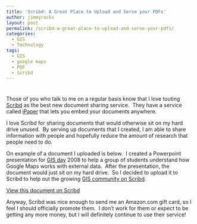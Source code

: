 ```yaml
---
title: 'Scribd: A Great Place to Upload and Serve your PDFs'
author: jimmyrocks
layout: post
permalink: /scribd-a-great-place-to-upload-and-serve-your-pdfs/
categories:
  - GIS
  - Technology
tags:
  - GIS
  - google maps
  - PDF
  - Scribd
---
```

# 

Those of you who talk to me on a regular basis know that I love touting [Scribd][1] as the best new document sharing service.  They have a service called [iPaper][2] that lets you embed your documents anywhere.

 [1]: http://scribd.com
 [2]: http://en.wikipedia.org/wiki/IPaper

I love Scribd for sharing documents that would otherwise sit on my hard drive unused.  By serving up documents that I created, I am able to share information with people and hopefully reduce the amount of research that people need to do.

On example of a document I uploaded is below.  I created a Powerpoint presentation for [GIS day][3] 2008 to help a group of students understand how Google Maps works with external data.  After the presentation, the document would just sit on my hard drive.  So I decided to upload it to Scribd to help out the growing [GIS community on Scribd][4].

 [3]: http://en.wikipedia.org/wiki/GIS_Day
 [4]: http://www.scribd.com/tag/gis

[View this document on Scribd][5]

Anyway, Scribd was nice enough to send me an Amazon.com gift card, so I feel I should officially promote them.  I don’t work for them or expect to be getting any more money, but I will definitely continue to use their service!

 [5]: http://www.scribd.com/doc/9277394